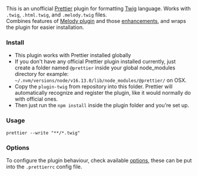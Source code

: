 This is an unofficial [Prettier](https://github.com/prettier/prettier) plugin for formatting [Twig](https://twig.symfony.com) language. Works with `.twig`, `.html.twig`, and `.melody.twig` files.  
Combines features of [Melody plugin](https://github.com/trivago/prettier-plugin-twig-melody) and those [enhancements](https://github.com/mubaraqwahab/prettier-plugin-twig-enhancements), and wraps the plugin for easier installation.

### Install
- This plugin works with Prettier installed globally
- If you don't have any official Prettier plugin installed currently, just create a folder named `@prettier` inside your global node_modules directory
for example: `~/.nvm/versions/node/v16.13.0/lib/node_modules/@prettier/` on OSX.
- Copy the `plugin-twig` from repository into this folder. Prettier will automatically recognize and register the plugin, like it would normally do with official ones.
- Then just run the `npm install` inside the plugin folder and you're set up.

### Usage
```
prettier --write "**/*.twig"
```

### Options
To configure the plugin behaviour, check available [options](https://github.com/trivago/prettier-plugin-twig-melody#options), these can be put into the `.prettierrc` config file.
